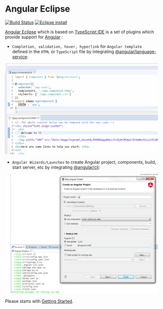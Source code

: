 # Angular Eclipse

[![Build Status](https://secure.travis-ci.org/angelozerr/angular-eclipse.png)](http://travis-ci.org/angelozerr/angular-eclipse)
[![Eclipse install](https://marketplace.eclipse.org/sites/all/themes/solstice/public/images/marketplace/btn-install.png)](http://marketplace.eclipse.org/marketplace-client-intro?mpc_install=3037144)

[Angular Eclipse](https://github.com/angelozerr/angular-eclipse) which is based on [TypeScript IDE](https://github.com/angelozerr/typescript.java) is a set of plugins which provide support for [Angular](https://angular.io/) :

 * `Completion, validation, hover, hyperlink` for `Angular template` defined in the `HTML` or `TypeScript` file by integrating [@angular/language-service](https://github.com/angular/angular/tree/master/packages/language-service):
 
![HTML Angular](images/HTMLAngularDemo.gif)

 * `Angular Wizards/Launches` to create Angular project, components, build, start server, etc by integrating [@angular/cli](https://github.com/angular/angular-cli):
 
![New Angular Project Wizard](images/NewAngularProjectWizard.png)

Please starts with [Getting Started](https://github.com/angelozerr/angular-eclipse/wiki/Getting-Started).